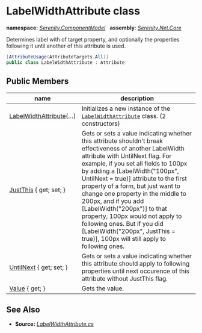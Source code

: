 # LabelWidthAttribute class
**namespace:** *[Serenity.ComponentModel](../README.md#serenity.componentmodel-namespace)*   **assembly**: *[Serenity.Net.Core](../README.md)*

Determines label with of target property, and optionally the properties following it until another of this attribute is used.

```csharp
[AttributeUsage(AttributeTargets.All)]
public class LabelWidthAttribute : Attribute
```

## Public Members

| name | description |
| --- | --- |
| [LabelWidthAttribute](LabelWidthAttribute/LabelWidthAttribute.md)(…) | Initializes a new instance of the [`LabelWidthAttribute`](LabelWidthAttribute.md) class. (2 constructors) |
| [JustThis](LabelWidthAttribute/JustThis.md) { get; set; } | Gets or sets a value indicating whether this attribute shouldn't break effectiveness of another LabelWidth attribute with UntilNext flag. For example, if you set all fields to 100px by adding a [LabelWidth("100px", UntilNext = true)] attribute to the first property of a form, but just want to change one property in the middle to 200px, and if you add [LabelWidth("200px")] to that property, 100px would not apply to following ones. But if you did [LabelWidth("200px", JustThis = true)], 100px will still apply to following ones. |
| [UntilNext](LabelWidthAttribute/UntilNext.md) { get; set; } | Gets or sets a value indicating whether this attribute should apply to following properties until next occurence of this attribute without JustThis flag. |
| [Value](LabelWidthAttribute/Value.md) { get; } | Gets the value. |

## See Also

* **Source:** *[LabelWidthAttribute.cs](https://github.com/serenity-is/Serenity/blob/master/src/Serenity.Net.Core/ComponentModel/PropertyGrid/Layout/LabelWidthAttribute.cs)*